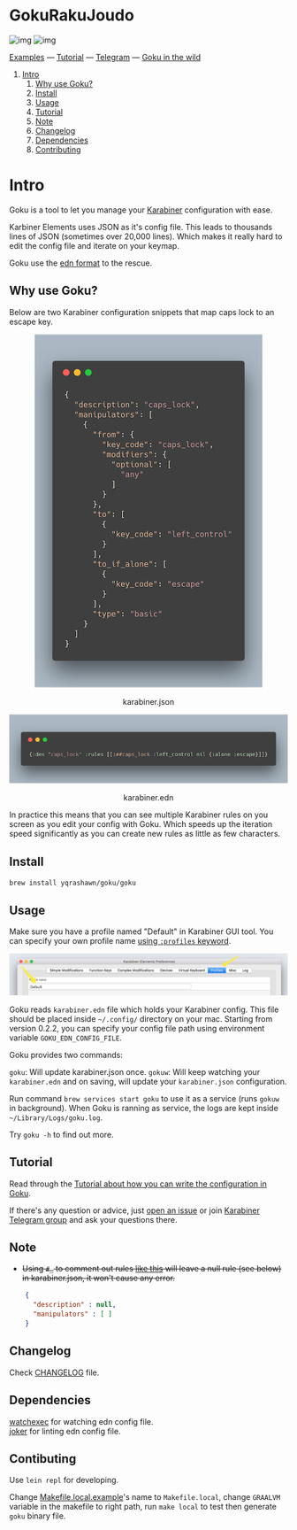 
# GokuRakuJoudo

![img](https://travis-ci.com/yqrashawn/GokuRakuJoudo.svg?branch=master)
![img](https://coveralls.io/repos/github/yqrashawn/GokuRakuJoudo/badge.svg)

[Examples](./examples.org) &mdash;
[Tutorial](./tutorial.md) &mdash;
[Telegram](https://t.me/karabinermac) &mdash;
[Goku in the wild](./in-the-wild.md)

1.  [Intro](#intro)
    1.  [Why use Goku?](#why)
    2.  [Install](#install)
    3.  [Usage](#usage)
    4.  [Tutorial](#tutorial)
    5.  [Note](#note)
    6.  [Changelog](#changelog)
    7.  [Dependencies](#dependencies)
    8.  [Contributing](#contributing)



<a id="GokuRakuJoudo"></a>

# Intro

Goku is a tool to let you manage your
[Karabiner](https://github.com/tekezo/Karabiner-Elements) configuration with
ease. 

Karbiner Elements uses JSON as it's config file. This leads to thousands lines
of JSON (sometimes over 20,000 lines). Which makes it really hard to edit the
config file and iterate on your keymap. 

Goku use the [edn format](https://github.com/edn-format/edn) to the rescue.


<a id="why"></a>

## Why use Goku?

Below are two Karabiner configuration snippets that map caps lock to an escape
key.  

<div class="HTML">
<p align="center"><img src="resources/images/karabiner.json.png" /></p>
<p align="center">karabiner.json</span>
</div>

<div class="HTML">
<p align="center"><img src="resources/images/karabiner.edn.png" /></p>
<p align="center">karabiner.edn</span>
</div>

In practice this means that you can see multiple Karabiner rules on you screen
as you edit your config with Goku. Which speeds up the iteration speed
significantly as you can create new rules as little as few characters.  


<a id="install"></a>

## Install

    brew install yqrashawn/goku/goku


<a id="usage"></a>

## Usage

Make sure you have a profile named "Default" in Karabiner GUI tool. You can
specify your own profile name [using `:profiles`
keyword](https://github.com/yqrashawn/GokuRakuJoudo/blob/master/examples.org#profiles-wip). 

![img](./resources/images/karabiner-profile.jpg)

Goku reads `karabiner.edn` file which holds your Karabiner config. This file
should be placed inside `~/.config/` directory on your mac. Starting from
version 0.2.2, you can specify your config file path using environment variable
`GOKU_EDN_CONFIG_FILE`.  

Goku provides two commands:

`goku`: Will update karabiner.json once.
`gokuw`: Will keep watching your `karabiner.edn` and on saving, will update your
`karabiner.json` configuration. 

Run command `brew services start goku` to use it as a service (runs `gokuw` in
background). When Goku is ranning as service, the logs are kept inside
`~/Library/Logs/goku.log`.  

Try `goku -h` to find out more.  


<a id="tutorial"></a>

## Tutorial

Read through the [Tutorial about how you can write the configuration in
Goku](./tutorial.md). 

If there's any question or advice, just [open an issue](../../issues/new) or
join [Karabiner Telegram group](https://t.me/karabinermac) and ask your
questions there. 

<a id="note"></a>

## Note

-  ~~Using `#_` to comment out rules [like
   this](https://github.com/yqrashawn/yqdotfiles/blob/2699f833f9431ca197d50f6905c825712f7aee8d/.config/karabiner.edn#L41)
   will leave a null rule (see below) in karabiner.json, it won't cause any
   error.~~ 

```json
    {
      "description" : null,
      "manipulators" : [ ]
    }
```

<a id="changelog"></a>

## Changelog

Check [CHANGELOG](./CHANGELOG.org) file.

<a id="dependencies"></a>

## Dependencies

[watchexec](https://github.com/watchexec/watchexec) for watching edn config
file.   
[joker](https://github.com/candid82/joker) for linting edn config file.   

<a id="contributing"></a>

## Contibuting

Use `lein repl` for developing.

Change [Makefile.local.example](./Makefile.local.example)'s name to
`Makefile.local`, change `GRAALVM` variable in the makefile to right path, run
`make local` to test then generate `goku` binary file.  